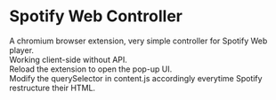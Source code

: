 # Spotify Web Controller
A chromium browser extension, very simple controller for Spotify Web player.  
Working client-side without API.  
Reload the extension to open the pop-up UI.  
Modify the querySelector in content.js accordingly everytime Spotify restructure their HTML.  